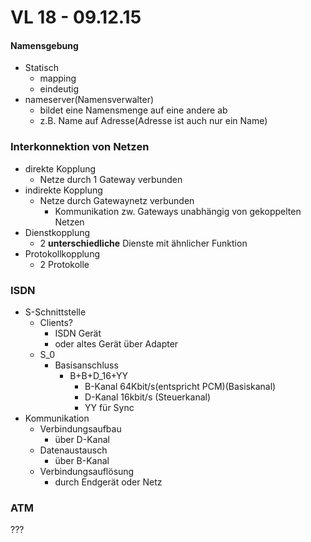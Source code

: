 # VL 18 - 09.12.15
#### Namensgebung
* Statisch
    * mapping
    * eindeutig
* nameserver(Namensverwalter)
    * bildet eine Namensmenge auf eine andere ab
    * z.B. Name auf Adresse(Adresse ist auch nur ein Name)
### Interkonnektion von Netzen
* direkte Kopplung
    * Netze durch 1 Gateway verbunden
* indirekte Kopplung
    * Netze durch Gatewaynetz verbunden
        * Kommunikation zw. Gateways unabhängig von gekoppelten Netzen
* Dienstkopplung
    * 2 __unterschiedliche__ Dienste mit ähnlicher Funktion
* Protokollkopplung
    * 2 Protokolle
### ISDN
* S-Schnittstelle
    * Clients?
        * ISDN Gerät
        * oder altes Gerät über Adapter
    * S_0
        * Basisanschluss
            * B+B+D_16+YY
                * B-Kanal 64Kbit/s(entspricht PCM)(Basiskanal)
                * D-Kanal 16kbit/s (Steuerkanal)
                * YY für Sync
* Kommunikation
    * Verbindungsaufbau
        * über D-Kanal
    * Datenaustausch
        * über B-Kanal
    * Verbindungsauflösung
        * durch Endgerät oder Netz
### ATM
???
